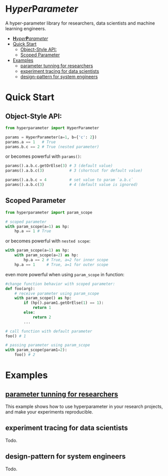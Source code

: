**H**_yper_**P**_arameter_
===========================

A hyper-parameter library for researchers, data scientists and machine learning engineers.

- [**H**_yper_**P**_arameter_](#hyperparameter)
- [Quick Start](#quick-start)
  - [Object-Style API:](#object-style-api)
  - [Scoped Parameter](#scoped-parameter)
- [Examples](#examples)
  - [parameter tunning for researchers](#parameter-tunning-for-researchers)
  - [experiment tracing for data scientists](#experiment-tracing-for-data-scientists)
  - [design-pattern for system engineers](#design-pattern-for-system-engineers)

Quick Start
============

## Object-Style API:

```python
from hyperparameter import HyperParameter

params = HyperParameter(a=1, b={'c': 2})
params.a == 1   # True
params.b.c == 2 # True (nested parameter)
```

or becomes powerful with `params()`:

```python
params().a.b.c.getOrElse(3) # 3 (default value)
params().a.b.c(3)           # 3 (shortcut for default value)

params().a.b.c = 4          # set value to param `a.b.c`
params().a.b.c(3)           # 4 (default value is ignored) 
```

## Scoped Parameter

```python
from hyperparameter import param_scope

# scoped parameter
with param_scope(a=1) as hp: 
    hp.a == 1 # True
```
or becomes powerful with `nested scope`:
``` python
with param_scope(a=1) as hp: 
    with param_scope(a=2) as hp: 
        hp.a == 2 # True, a=2 for inner scope
    hp.a == 1     # True, a=1 for outer scope
```

even more powerful when using `param_scope` in function:

```python
#change function behavior with scoped parameter:
def foo(arg):
    # receive parameter using param_scope
    with param_scope() as hp: 
        if (hp().param1.getOrElse(1) == 1):
            return 1
        else:
            return 2
        ...

# call function with default parameter
foo() # 1

# passing parameter using param_scope
with param_scope(param1=2): 
    foo() # 2
```

Examples
========

## [parameter tunning for researchers](examples/sparse_lr/README.md)

This example shows how to use hyperparameter in your research projects, and make your experiments reproducible.

## experiment tracing for data scientists

Todo.

## design-pattern for system engineers

Todo.